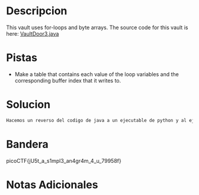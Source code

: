 # Descripcion 
This vault uses for-loops and byte arrays. The source code for this vault is here: [VaultDoor3.java](https://jupiter.challenges.picoctf.org/static/943ea40e3f54fca6d2145fa7aadc5e09/VaultDoor3.java)
# Pistas
- Make a table that contains each value of the loop variables and the corresponding buffer index that it writes to.
# Solucion 
```bash
Hacemos un reverso del codigo de java a un ejecutable de python y al ejecutarlo nos dara la bandera.


```
# Bandera
picoCTF{jU5t_a_s1mpl3_an4gr4m_4_u_79958f}
# Notas Adicionales